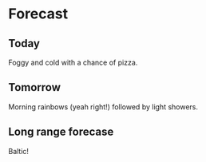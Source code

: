# Forecast
## Today
Foggy and cold with a chance of pizza.
## Tomorrow
Morning rainbows (yeah right!) followed by light showers.
## Long range forecase
Baltic!
